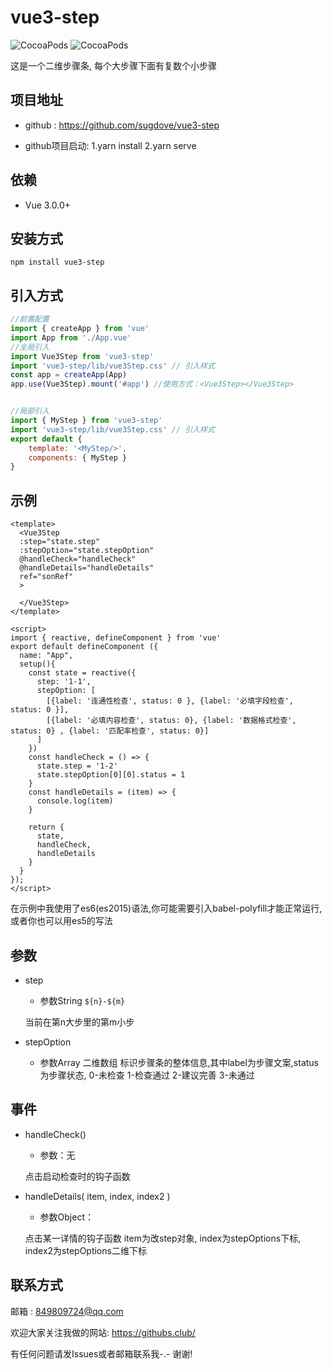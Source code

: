 # vue3-step

![CocoaPods](https://img.shields.io/npm/dt/vue3-step.svg)
![CocoaPods](https://img.shields.io/npm/v/vue3-step.svg)


这是一个二维步骤条, 每个大步骤下面有复数个小步骤
<!-- [demo](https://githubs.club/demo/) -->

## 项目地址

- github : https://github.com/sugdove/vue3-step

- github项目启动: 1.yarn install 2.yarn serve

## 依赖
- Vue 3.0.0+

## 安装方式
```
npm install vue3-step
```

## 引入方式
```javascript
//前置配置
import { createApp } from 'vue'
import App from './App.vue'
//全局引入
import Vue3Step from 'vue3-step' 
import 'vue3-step/lib/vue3Step.css' // 引入样式
const app = createApp(App)
app.use(Vue3Step).mount('#app') //使用方式：<Vue3Step></Vue3Step>


//局部引入
import { MyStep } from 'vue3-step'
import 'vue3-step/lib/vue3Step.css' // 引入样式
export default {
    template: '<MyStep/>',
    components: { MyStep }
}
```

## 示例
```vue
<template>
  <Vue3Step
  :step="state.step"
  :stepOption="state.stepOption"
  @handleCheck="handleCheck"
  @handleDetails="handleDetails"
  ref="sonRef"
  >

  </Vue3Step>
</template>

<script>
import { reactive, defineComponent } from 'vue'
export default defineComponent ({
  name: "App",
  setup(){
    const state = reactive({
      step: '1-1',
      stepOption: [
        [{label: '连通性检查', status: 0 }, {label: '必填字段检查', status: 0 }],
        [{label: '必填内容检查', status: 0}, {label: '数据格式检查', status: 0} , {label: '匹配率检查', status: 0}]
      ]
    })
    const handleCheck = () => {
      state.step = '1-2'
      state.stepOption[0][0].status = 1
    }
    const handleDetails = (item) => {
      console.log(item)
    }
    
    return {
      state,
      handleCheck,
      handleDetails
    }
  }
});
</script>

```

在示例中我使用了es6(es2015)语法,你可能需要引入babel-polyfill才能正常运行,或者你也可以用es5的写法

## 参数

- step

    - 参数String `${n}-${m}` 
    
    当前在第n大步里的第m小步

- stepOption
    - 参数Array 二维数组
      标识步骤条的整体信息,其中label为步骤文案,status为步骤状态, 0-未检查 1-检查通过 2-建议完善 3-未通过

## 事件

- handleCheck()
    
    - 参数：无

    点击启动检查时的钩子函数
    
- handleDetails( item, index, index2 )

    - 参数Object：
    
    点击某一详情的钩子函数 item为改step对象, index为stepOptions下标, index2为stepOptions二维下标
    
## 联系方式

邮箱 : 849809724@qq.com

欢迎大家关注我做的网站: https://githubs.club/

有任何问题请发Issues或者邮箱联系我-.-  谢谢!